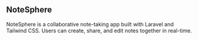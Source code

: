 ## NoteSphere

NoteSphere is a collaborative note-taking app built with Laravel and Tailwind CSS. Users can create, share, and edit notes together in real-time.
